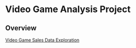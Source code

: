 # Video Game Analysis Project

## Overview

[Video Game Sales Data Exploration](sql_codes/video_game_sales_data_exploration.sql)
